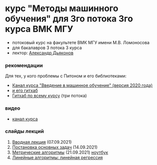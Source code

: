 # курс "Методы машинного обучения" для 3го потока 3го курса ВМК МГУ

* потоковый курс на факультете ВМК МГУ имени М.В. Ломоносова 
* для бакалавров 3 потока 3 курса
* лектор: [Александр Дьяконов](https://dyakonov.org/ag/)

### рекомендации

Для тех, у кого проблемы с Питоном и его библиотеками:

* [Канал курса "Введение в машинное обучение" (версия 2020 года)](https://www.youtube.com/playlist?list=PLaRUeIuewv8DYqSdw7uVgLpXSKUFl6Ee6)
* [и его гитхаб](https://github.com/Dyakonov/IML/)
* [Гитхаб по всему курсу](https://github.com/MSU-ML-COURSE/ML-COURSE-21-22) (три потока)

### видео

* [канал курса](https://www.youtube.com/playlist?list=PLaRUeIuewv8BFD3UwCDBetM89c2uRPpcj)

### слайды лекций

1. [Вводная лекция](./2021autumn/ML012_terms_202102a.pdf) (07.09.2021)
2. [Постановка основных задач](./2021autumn/ML013_introclassreg_202102a.pdf) (14.09.2021)
3. [Метрические алгоритмы](./2021autumn/ML030_metric_202110a_____.pdf) (21.09.2021) [ноутбук](./2021autumn/MMO_lec3_kNN.ipynb)
4. [Линейные алгоритмы: линейная регрессия](ML051_linear_202115a______linreg.pdf)
